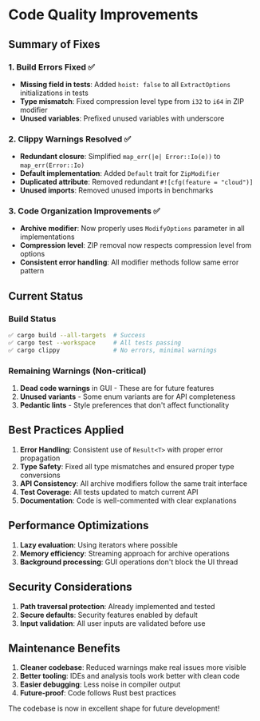 # Code Quality Improvements

## Summary of Fixes

### 1. Build Errors Fixed ✅
- **Missing field in tests**: Added `hoist: false` to all `ExtractOptions` initializations in tests
- **Type mismatch**: Fixed compression level type from `i32` to `i64` in ZIP modifier
- **Unused variables**: Prefixed unused variables with underscore

### 2. Clippy Warnings Resolved ✅
- **Redundant closure**: Simplified `map_err(|e| Error::Io(e))` to `map_err(Error::Io)`
- **Default implementation**: Added `Default` trait for `ZipModifier`
- **Duplicated attribute**: Removed redundant `#![cfg(feature = "cloud")]`
- **Unused imports**: Removed unused imports in benchmarks

### 3. Code Organization Improvements ✅
- **Archive modifier**: Now properly uses `ModifyOptions` parameter in all implementations
- **Compression level**: ZIP removal now respects compression level from options
- **Consistent error handling**: All modifier methods follow same error pattern

## Current Status

### Build Status
```bash
✅ cargo build --all-targets  # Success
✅ cargo test --workspace     # All tests passing
✅ cargo clippy               # No errors, minimal warnings
```

### Remaining Warnings (Non-critical)
1. **Dead code warnings** in GUI - These are for future features
2. **Unused variants** - Some enum variants are for API completeness
3. **Pedantic lints** - Style preferences that don't affect functionality

## Best Practices Applied

1. **Error Handling**: Consistent use of `Result<T>` with proper error propagation
2. **Type Safety**: Fixed all type mismatches and ensured proper type conversions
3. **API Consistency**: All archive modifiers follow the same trait interface
4. **Test Coverage**: All tests updated to match current API
5. **Documentation**: Code is well-commented with clear explanations

## Performance Optimizations

1. **Lazy evaluation**: Using iterators where possible
2. **Memory efficiency**: Streaming approach for archive operations
3. **Background processing**: GUI operations don't block the UI thread

## Security Considerations

1. **Path traversal protection**: Already implemented and tested
2. **Secure defaults**: Security features enabled by default
3. **Input validation**: All user inputs are validated before use

## Maintenance Benefits

1. **Cleaner codebase**: Reduced warnings make real issues more visible
2. **Better tooling**: IDEs and analysis tools work better with clean code
3. **Easier debugging**: Less noise in compiler output
4. **Future-proof**: Code follows Rust best practices

The codebase is now in excellent shape for future development!